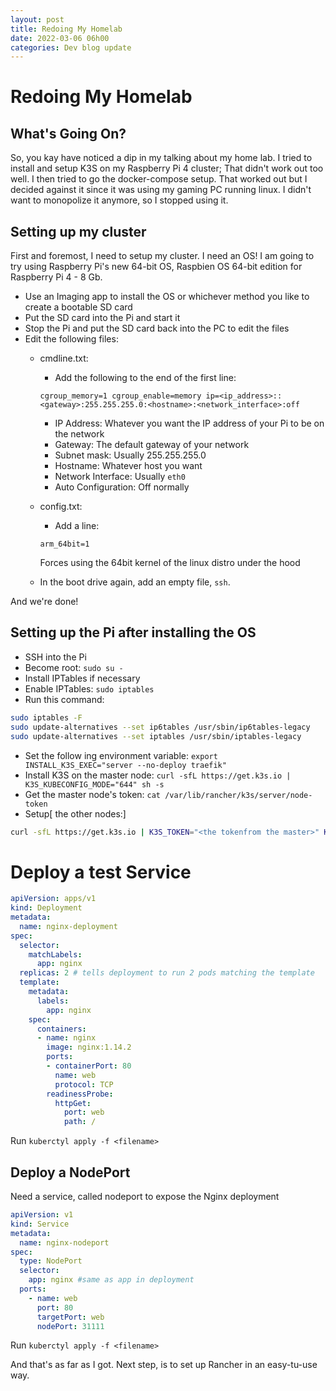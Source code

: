 ```yaml
---
layout: post
title: Redoing My Homelab
date: 2022-03-06 06h00
categories: Dev blog update
---
```


# Redoing My Homelab

## What's Going On?

So, you kay have noticed a dip in my talking about my home lab. I tried to install and setup K3S on my Raspberry Pi 4 cluster; That didn't work out too well. I then tried to go the docker-compose setup. That worked out but I decided against it since it was using my gaming PC running linux. I didn't want to monopolize it anymore, so I stopped using it.

## Setting up my cluster

First and foremost, I need to setup my cluster. I need an OS! I am going to try using Raspberry Pi's new 64-bit OS, Raspbien OS 64-bit edition for Raspberry Pi 4 - 8 Gb.

- Use an Imaging app to install the OS or whichever method you like to create a bootable SD card
- Put the SD card into the Pi and start it
- Stop the Pi and put the SD card back into the PC to edit the files
- Edit the following files:
  - cmdline.txt:
    - Add the following to the end of the first line:
    
    `cgroup_memory=1 cgroup_enable=memory ip=<ip_address>::<gateway>:255.255.255.0:<hostname>:<network_interface>:off`

    - IP Address: Whatever you want the IP address of your Pi to be on the network
    - Gateway: The default gateway of your network
    - Subnet mask: Usually 255.255.255.0
    - Hostname: Whatever host you want
    - Network Interface: Usually `eth0`
    - Auto Configuration: Off normally
  - config.txt:
    - Add a line:

    `arm_64bit=1`

    Forces using the 64bit kernel of the linux distro under the hood
  - In the boot drive again, add an empty file, `ssh`.

And we're done!

## Setting up the Pi after installing the OS

- SSH into the Pi
- Become root: `sudo su -`
- Install IPTables if necessary
- Enable IPTables: `sudo iptables`
- Run this command:

```bash
sudo iptables -F
sudo update-alternatives --set ip6tables /usr/sbin/ip6tables-legacy
sudo update-alternatives --set iptables /usr/sbin/iptables-legacy
```

- Set the follow ing environment variable: `export INSTALL_K3S_EXEC="server --no-deploy traefik"`
- Install K3S on the master node: `curl -sfL https://get.k3s.io | K3S_KUBECONFIG_MODE="644" sh -s`
- Get the master node's token: `cat /var/lib/rancher/k3s/server/node-token`
- Setup[ the other nodes:]

```bash
curl -sfL https://get.k3s.io | K3S_TOKEN="<the tokenfrom the master>" K3S_URL="https://192.168.1.100:6443" K3S_NODE_NAME="some node anme" sh -
```

# Deploy a test Service

```yaml
apiVersion: apps/v1
kind: Deployment
metadata:
  name: nginx-deployment
spec:
  selector:
    matchLabels:
      app: nginx
  replicas: 2 # tells deployment to run 2 pods matching the template
  template:
    metadata:
      labels:
        app: nginx
    spec:
      containers:
      - name: nginx
        image: nginx:1.14.2
        ports:
        - containerPort: 80
          name: web
          protocol: TCP
        readinessProbe:
          httpGet:
            port: web
            path: /
```

Run `kuberctyl apply -f <filename>`

## Deploy a NodePort

Need a service, called nodeport to expose the Nginx deployment

```yaml
apiVersion: v1
kind: Service
metadata:
  name: nginx-nodeport
spec:
  type: NodePort
  selector:
    app: nginx #same as app in deployment
  ports:
    - name: web
      port: 80
      targetPort: web
      nodePort: 31111
```

Run `kuberctyl apply -f <filename>`

And that's as far as I got. Next step, is to set up Rancher in an easy-tu-use way.